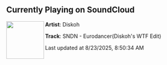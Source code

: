 ## Currently Playing on SoundCloud

[<img align="left" width="100" src="https://i1.sndcdn.com/artworks-0ZqygnuSJcNh7ZyW-gcZHEg-t500x500.jpg">](https://soundcloud.com/diskoh/sndn-eurodancerdiskohs-wtf-edit)

**Artist**: Diskoh 

**Track**: SNDN - Eurodancer(Diskoh's WTF Edit)

Last updated at 8/23/2025, 8:50:34 AM
